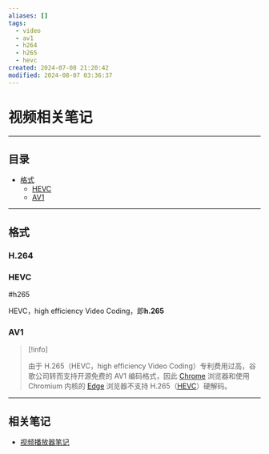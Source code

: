 ```yaml
---
aliases: []
tags:
  - video
  - av1
  - h264
  - h265
  - hevc
created: 2024-07-08 21:20:42
modified: 2024-08-07 03:36:37
---
```


# 视频相关笔记

---

## 目录

* [格式](#格式)
	* [HEVC](#HEVC)
	* [AV1](#AV1)

---

## 格式

### H.264

### HEVC

 #h265

HEVC，high efficiency Video Coding，即**h.265**

### AV1

> [!info] 
> 
> 由于 H.265（HEVC，high efficiency Video Coding）专利费用过高，谷歌公司转而支持开源免费的 AV1 编码格式，因此 [Chrome](../Browsers/Chrome_Note.md) 浏览器和使用 Chromium 内核的 [Edge](../Browsers/Browser_Note.md#Edge) 浏览器不支持 H.265（[HEVC](#HEVC)）硬解码。

---

## 相关笔记

* [视频播放器笔记](VideoPlayer_Note.md)

